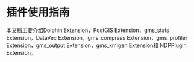 # 插件使用指南

本文档主要介绍Dolphin Extension，PostGIS Extension，gms_stats Extension，DataVec Extension，gms_compress Extension，gms_profiler Extension，gms_output Extension，gms_xmlgen Extension和 NDPPlugin Extension。
